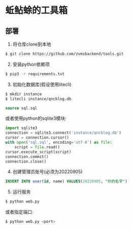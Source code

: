 # 蚯鲇蜍的工具箱

## 部署

1. 将仓库clone到本地
```sh
$ git clone https://github.com/zvmsbackend/tools.git
```
2. 安装python依赖项
```sh
$ pip3 -r requirements.txt
```
3. 初始化数据库(假设使用litecli)
```sh
$ mkdir instance
$ litecli instance/qncblog.db
```
```sql
source sql.sql
```
或者使用python的sqlite3模块:
```python
import sqlite3
connection = sqlite3.connect('instance/qncblog.db')
cursor = connection.cursor()
with open('sql.sql', encoding='utf-8') as file:
    script = file.read()
cursor.execute_script(script)
connection.commit()
connection.close()
```
4. 创建管理员账号(必须为20220905)
```sql
INSERT INTO user(id, name) VALUES(20220905, "你的名字")
```
5. 运行服务
```sh
$ python web.py
```
或者指定端口:
```sh
$ python web.py <port>
```